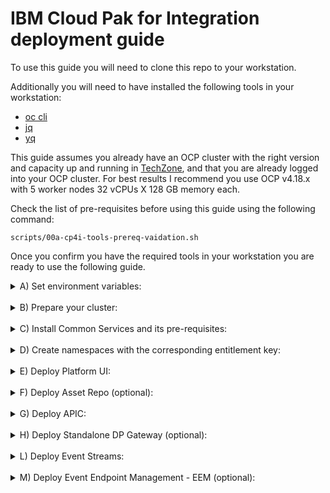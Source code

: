 # IBM Cloud Pak for Integration deployment guide

To use this guide you will need to clone this repo to your workstation.

Additionally you will need to have installed the following tools in your workstation:

* [oc cli](https://docs.openshift.com/container-platform/4.8/cli_reference/openshift_cli/getting-started-cli.html)
* [jq](https://stedolan.github.io/jq/)
* [yq](https://github.com/mikefarah/yq)

This guide assumes you already have an OCP cluster with the right version and capacity up and running in [TechZone](https://techzone.ibm.com/home), and that you are already logged into your OCP cluster. For best results I recommend you use OCP v4.18.x with 5 worker nodes 32 vCPUs X 128 GB memory each.

Check the list of pre-requisites before using this guide using the following command:
   ```
   scripts/00a-cp4i-tools-prereq-vaidation.sh
   ```

Once you confirm you have the required tools in your workstation you are ready to use the following guide.

<details>
<summary>
A) Set environment variables:
</summary>

1. By default the scripts assume you will use the latest CD (v16.1.2) release. If you want to use the latest LTS (aka SC2 - v16.1.0) use the following command to set the corresponding CP4I version, otherwise go to the next step.
    ```
    export CP4I_VER=SC2
    ```
2. By default the storage classes used by the scripts are set to TZEXT since this corresponds to the storage classes used by the OCP-V clusters, which are the recommended type of cluster by the TZ Team, but if you are using the traditional UPI deployment then set the OCP type accordingly using the following command:
    ```
    export OCP_TYPE=ODF
    ```
</details>
&nbsp; 

<details>
<summary>
B) Prepare your cluster:
</summary>

1. Validate the OCP cluster meets the minimum requirements using the following script:
   ```
   scripts/00a-cp4i-prereq-vaidation.sh
   ```
2. Configure image registry for your cluster. If you have provisioned your OCP cluster in Tech Zone using OCP-V you can use the following script to enable the image registry:
   ```
   scripts/99-setup-image-registry.sh
   ```
</details>
&nbsp;

<details>
<summary>
C) Install Common Services and its pre-requisites:
</summary>   

1. Install Cert Manager Operator:
   ```
   scripts/00f-cert-manager-operator-install.sh
   ```
   Confirm the subscription has been completed successfully before moving to the next step running the following command:
   ```
   scripts/00e-cp4i-ckeck-operator-deploy.sh -o cert-manager -n cert-manager-operator
   ```
   You should get a response like this:
   ```
   Check CP4I Operators deployment.
   INFO: Operator Short Name is set to cert-manager
   INFO: Base Namespace is set to cert-manager-operator
   Succeeded
   ```
2. Install Common Services Operator:
   ```
   scripts/00d-cp4i-operators-install.sh -o common-services
   ```
   Confirm the operator has been deployed successfully before moving to the next step running the following command:
   ```
   scripts/00e-cp4i-ckeck-operator-deploy.sh -o common-services
   ```
   You should get a response like this:
   ```
   Check CP4I Operators deployment.
   INFO: Operator Short Name is set to common-services
   INFO: Base Namespace is set to openshift-operators
   Succeeded
   ```
</details>
&nbsp;

<details>
<summary>
D) Create namespaces with the corresponding entitlement key:
</summary>

1. If do not have a key available already, you can get the key from the [Container software library](https://myibm.ibm.com/products-services/containerlibrary).
2. Set your entitlement key:
   ```
   export ENT_KEY=<my-key>
   ```
3. Create namespaces:
   ```
   scripts/02a-cp4i-ns-key-config.sh
   ```
</details>
&nbsp; 

<details>
<summary>
E) Deploy Platform UI:
</summary>

1. Install Platform UI Operator:
   ```
   scripts/00d-cp4i-operators-install.sh -o cp4i
   ```
   Confirm the operator has been deployed successfully before moving to the next step running the following commands:
   ```
   scripts/00e-cp4i-ckeck-operator-deploy.sh -o cp4i
   ```
   You should get a response like this:
   ```
   Check CP4I Operators deployment.
   INFO: Operator Short Name is set to cp4i
   INFO: Base Namespace is set to openshift-operators
   Succeeded
   ```
2. Deploy a Platform UI instance:
   ```
   scripts/03a-platform-navigator-inst-deploy.sh
   ```
   Confirm the instance has been deployed successfully before moving to the next step running the following command:
   ```
   scripts/00g-cp4i-ckeck-instance-deploy.sh -c platformnavigator -i cp4i-navigator
   ```
   You should get a response like this:
   ```
   Check CP4I Capability instance deployment.
   INFO: Base Namespace is set to tools
   INFO: Resource Type is set to platformnavigator
   Ready
   ```
3. Once the Platform UI instance is up and running get the access info:
   ```
   scripts/03b-cp4i-access-info.sh
   ```
   Note the password is temporary and you will be required to change it the first time you log into Platform UI.
</details>
&nbsp;

<details>
<summary>
F) Deploy Asset Repo (optional): 
</summary>

1. Install Asset Repo Operator:
   ```
   scripts/00d-cp4i-operators-install.sh -o asset-repo
   ```
   Confirm the operator has been deployed successfully before moving to the next step running the following command:
   ```
   scripts/00e-cp4i-ckeck-operator-deploy.sh -o asset-repo
   ```
   You should get a response like this:
   ```
   Check CP4I Operators deployment.
   INFO: Operator Short Name is set to asset-repo
   INFO: Base Namespace is set to openshift-operators
   Succeeded
   ```
2. Deploy an Asset Repo instance:
   ```
   scripts/05-asset-repo-inst-deploy.sh
   ```
   Confirm the instance has been deployed successfully before moving to the next step running the following command:
   ```
   scripts/00g-cp4i-ckeck-instance-deploy.sh -c assetrepository -i asset-repo-ai 
   ```
   You should get a response like this:
   ```
   Check CP4I Capability instance deployment.
   INFO: Base Namespace is set to tools
   INFO: Resource Type is set to assetrepository
   Ready
   ```
</details>
&nbsp;

<details>
<summary>
G) Deploy APIC: 
</summary>

1. Install Mail Server (mailpit):
   1. Deploy Mail Server:
      ```
      scripts/30a-mailpit-deploy-mail-server.sh
      ```
   2. Connect to Mail Server:
      Navigate to URL and use the credentials to access the UI.
2. Install DataPower Operator:
   ```
   scripts/00d-cp4i-operators-install.sh -o datapower
   ```
   Confirm the operator has been deployed successfully before moving to the next step running the following command:
   ```
   scripts/00e-cp4i-ckeck-operator-deploy.sh -o datapower
   ```
   You should get a response like this:
   ```
   Check CP4I Operators deployment.
   INFO: Operator Short Name is set to datapower
   INFO: Base Namespace is set to openshift-operators
   Succeeded
   ```
3. Install APIC Operator:
   ```
   scripts/00d-cp4i-operators-install.sh -o apiconnect
   ```
   Confirm the operator has been deployed successfully before moving to the next step running the following command:
   ```  
   scripts/00e-cp4i-ckeck-operator-deploy.sh -o apiconnect
   ```
   You should get responses like these for both of them:
   ```
   Check CP4I Operators deployment.
   INFO: Operator Short Name is set to apiconnect
   INFO: Base Namespace is set to openshift-operators
   Succeeded
   ```
4. Deploy APIC instance with some extra features enabled:
   ```
   scripts/07d-apic-inst-deploy.sh
   ```
   Confirm the installation completed successfully before moving to the next step running the following commands:
   ```
   scripts/00g-cp4i-ckeck-instance-deploy.sh -c apiconnectcluster -i apim-demo
   ```
   Note this will take almost 30 minutes, so be patient, and at the end you should get a response like this:
   ```
   Check CP4I Capability instance deployment.
   INFO: Base Namespace is set to tools
   INFO: Resource Type is set to apiconnectcluster
   Ready
   ```
5. Configure the email server in APIC:
   ```
   scripts/07f-apic-initial-config.sh
   ```
6. Create a Provider Organization for admin user:
   ```
   scripts/07g-apic-new-porg-cs.sh
   ```
7. Set API Key for post deployment configuration:
      1. Get API Key following instructions listed [here](https://www.ibm.com/docs/en/api-connect/10.0.x?topic=applications-managing-platform-rest-api-keys#taskcapim_mng_apikeys__steps__1)
      2. Set environment variable for API Key:
         ```
         export APIC_API_KEY=<my-apic-api-key>
         ```
8. Create Secret for Assemblies (optional):
      ```
      scripts/07i-apic-secret-cp4i-apikey.sh
      ```
9. Deploy extra API Gateway (optional):
      ```
      scripts/07j-apic-extra-gw-deploy.sh
      ```
      Confirm the instance has been deployed successfully before moving to the next step running the following command:
      ```
      scripts/00g-cp4i-ckeck-instance-deploy.sh -c gatewaycluster -i remote-api-gw -n cp4i-dp
      ```
      You should get responses like these:
      ```
      Check CP4I Capability instance deployment.
      INFO: Base Namespace is set to cp4i-dp
      INFO: Resource Type is set to gatewaycluster
      Running
      ```
10. Add extra gateway to APIC instance (optional):
      1. Get the required info:
         ```
         scripts/07g-apic-extra-dp-info.sh
         ```
      2. Navigate to the APIC CMC clicking on the instance name as shown below: 
         ![APIC CMC Image 0](images/APIC_CMC_Access.png)
      3. Select the `Cloud Pak User Registry` as shown below:
         ![APIC CMC Image 1](images/APIC_CMC_Login.png)
      4. Click on the `Configure Topology` tile as shown below:
         ![APIC CMC Image 2](images/APIC_CMC_Config_Topology.png)
      5. Click the `Register Service` button as shown below:
         ![APIC CMC Image 3](images/APIC_CMC_Reg_Service.png)
      6. Select the `DataPower API Gateway` tile as shown below:
         ![APIC CMC Image 4](images/APIC_CMC_Config_Service.png)
      7. Type the name of the service in the `Title` box, for instance "api-rgw-service" as shown below:
         ![APIC CMC Image 5](images/APIC_CMC_Serv_Details_1.png)
      8. Scroll dowm and paste the `Management Endpoint URL` you got from the first step under the "Service endpoint configuration" section as shown below:
         ![APIC CMC Image 6](images/APIC_CMC_Serv_Details_2.png)
      9. Scroll down and paste the `API Endpoint Base URL` you got from the first step under the "API invocation endpoint" section and click the `Save` button as shown below:
         ![APIC CMC Image 7](images/APIC_CMC_Serv_Details_3.png)
      10. The screen shows the new API Gateway Service in the Topology as shown below:
         ![APIC CMC Image 8](images/APIC_CMC_DP_Registered.png)
         Note you can associate the new API Gateway with the Analytics Service on your own if needed.
</details>
&nbsp; 

<details>
<summary>
H) Deploy Standalone DP Gateway (optional): 
</summary>

1. Deploy DP Gateway instance:
   ```
   scripts/35b-dp-gw-inst-deploy.sh
   ```
   Confirm the instance has been deployed successfully before moving to the next step running the following command:
   ```
   scripts/00g-cp4i-ckeck-instance-deploy.sh -c datapowerservice -i dp-demo -n cp4i-dp
   ```
   You should get a response like this:
   ```
   Check CP4I Capability instance deployment.
   INFO: Base Namespace is set to cp4i-dp
   INFO: Resource Type is set to datapowerservice
   Running
   ```
2. Create networking config to access DP Gateway Web UI:
   ```
   scripts/35a-dp-gw-routes-config.sh
   ```
3. Get the DP Gateway Web UI URL:
   ```
   echo -e "\033[1;33mhttps://$(oc get route dpwebui-route -n cp4i-dp -o jsonpath='{.spec.host}')\033[0m"
   ```
4. Go to your favorite browser and enter the URL.
   *Note*: This is ONLY for demo purposes and show the Web UI but you shouldn't be making changes to a DP Gateway running on containers via the Web UI.
</details>
&nbsp;

<details>
<summary>
L) Deploy Event Streams: 
</summary>

1. Install Event Streams Operator:
   ```
   scripts/00d-cp4i-operators-install.sh -o eventstreams
   ```
   Confirm the operator has been deployed successfully before moving to the next step running the following command:
   ```
   scripts/00e-cp4i-ckeck-operator-deploy.sh -o eventstreams
   ```
   You should get a response like this:
   ```
   Check CP4I Operators deployment.
   INFO: Operator Short Name is set to eventstreams
   INFO: Base Namespace is set to openshift-operators
   Succeeded
   ```
2. Deploy Event Streams instance:
   ```
   scripts/08a-event-streams-inst-deploy.sh
   ```
   Confirm the instance has been deployed successfully before moving to the next step running the following command:
   ```
   scripts/00g-cp4i-ckeck-instance-deploy.sh -c eventstreams -i es-demo
   ```
   Note this will take few minutes, so be patient, and at some point you may see some errors, but at the end you should get a response like this:
   ```
   Check CP4I Capability instance deployment.
   INFO: Base Namespace is set to tools
   INFO: Resource Type is set to eventstreams
   Ready
   ```
3. Create topics and users:
   ```
   scripts/08b-event-streams-initial-config.sh
   ```
4. Enable Kafka Connect base:
   ```
   scripts/08c-event-streams-kafka-connect-config.sh
   ```
   Confirm the instance has been deployed successfully before moving to the next step running the following command:
   ```
   scripts/00g-cp4i-ckeck-instance-deploy.sh -c kafkaconnect -i jgr-connect-cluster
   ```
   Note this will take few minutes, but at the end you should get a response like this:
   ```
   Check CP4I Capability instance deployment.
   INFO: Base Namespace is set to tools
   INFO: Resource Type is set to kafkaconnect
   Ready
   ```
</details>
&nbsp; 

<details>
<summary>
M) Deploy Event Endpoint Management - EEM (optional): 
</summary>

1. Install EEM Operator:
   ```
   scripts/00d-cp4i-operators-install.sh -o eem
   ```
   Confirm the operator has been deployed successfully before moving to the next step running the following command:
   ```
   scripts/00e-cp4i-ckeck-operator-deploy.sh -o eem
   ```
   You should get a response like this:
   ```
   Check CP4I Operators deployment.
   INFO: Operator Short Name is set to eem
   INFO: Base Namespace is set to openshift-operators
   Succeeded
   ```
2. Decide if you will integrate with KeyCloak or if you will use local security. If KeyCloak, set the following environment variable, otherwise go to the next step.
   ```
   export EA_OIDC=YES
   ```
3. Deploy EEM Manager instance:
   ```
   scripts/19a-eem-manager-inst-deploy.sh
   ```
   Confirm the instance has been deployed successfully before moving to the next step running the following command:
   ```
   scripts/00g-cp4i-ckeck-instance-deploy.sh -c eventendpointmanagement -i eem-demo-mgr
   ```
   Note this will take few minutes, so be patient, but at the end you should get a response like this:
   ```
   Check CP4I Capability instance deployment.
   INFO: Base Namespace is set to tools
   INFO: Resource Type is set to eventendpointmanagement
   Running
   ```
4. Deploy EEM Gateway instance:
   ```
   scripts/19b-eem-gateway-inst-deploy.sh
   ```
   Confirm the instance has been deployed successfully before moving to the next step running the following command:
   ```
   scripts/00g-cp4i-ckeck-instance-deploy.sh -c eventgateway -i eem-demo-gw
   ```
   Note this will take few minutes, so be patient, but at the end you should get a response like this:
   ```
   Check CP4I Capability instance deployment.
   INFO: Base Namespace is set to tools
   INFO: Resource Type is set to eventgateway
   Running
   ```
</details>
&nbsp; 